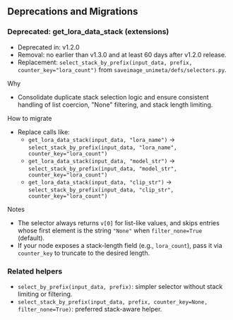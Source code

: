## Deprecations and Migrations

### Deprecated: get_lora_data_stack (extensions)
- Deprecated in: v1.2.0
- Removal: no earlier than v1.3.0 and at least 60 days after v1.2.0 release.
- Replacement: `select_stack_by_prefix(input_data, prefix, counter_key="lora_count")` from `saveimage_unimeta/defs/selectors.py`.

Why
- Consolidate duplicate stack selection logic and ensure consistent handling of list coercion, "None" filtering, and stack length limiting.

How to migrate
- Replace calls like:
  - `get_lora_data_stack(input_data, "lora_name")` → `select_stack_by_prefix(input_data, "lora_name", counter_key="lora_count")`
  - `get_lora_data_stack(input_data, "model_str")` → `select_stack_by_prefix(input_data, "model_str", counter_key="lora_count")`
  - `get_lora_data_stack(input_data, "clip_str")` → `select_stack_by_prefix(input_data, "clip_str", counter_key="lora_count")`

Notes
- The selector always returns `v[0]` for list-like values, and skips entries whose first element is the string `"None"` when `filter_none=True` (default).
- If your node exposes a stack-length field (e.g., `lora_count`), pass it via `counter_key` to truncate to the desired length.

### Related helpers
- `select_by_prefix(input_data, prefix)`: simpler selector without stack limiting or filtering.
- `select_stack_by_prefix(input_data, prefix, counter_key=None, filter_none=True)`: preferred stack-aware helper.

